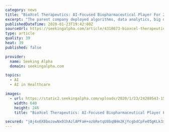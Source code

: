 ```yaml
---
category: news
title: "BioXcel Therapeutics: AI-Focused Biopharmaceutical Player For 2020"
excerpt: "The parent company deployed algorithms, data analytics, big data, and artificial intelligence to support the clinical development of over 200 ... BioXcel Therapeutics' BXCL701 (talabostat) is a small-molecule therapy that works to activate the body's innate immune system. This mechanism of action can help improve response rates for immunotherapies."
publishedDateTime: 2020-01-23T19:42:00Z
sourceUrl: https://seekingalpha.com/article/4318673-bioxcel-therapeutics-ai-focused-biopharmaceutical-player-for-2020
type: article
quality: 39
heat: 39
published: false

provider:
  name: Seeking Alpha
  domain: seekingalpha.com

topics:
  - AI
  - AI in Healthcare

images:
  - url: https://static2.seekingalpha.com/uploads/2020/1/23/24288543-15797785548874903.png
    width: 640
    height: 246
    title: "BioXcel Therapeutics: AI-Focused Biopharmaceutical Player For 2020"

secured: "jAj4x6XBbozowNxO1hAzlAPFaH+ozbRetqU8bqNHm2KjYcgbdCpFe05gKLk3x+ewQ1LOmpGckW6b5e+ndq1RIgQw28uU/7fDhjc2D1inGG/TqwvTljiV4EhnXG+GrHH13ED3LTw2k2W9UJ8rpAeAcZ4S8plDZRycwvw+YFx1/53aSWJNphgFBcO+UCxFd8f0oeSY4zPZ4R13cu5mFLnim/2LlZ4loPJbm+mOGJUCRrVBCXSpKonhmkL/S6CFlOBZFPfBwgOD3347BuYa63EQNOJ68iYYw2wTb37EKHrBbRMTLcTaCmOpyg+WtcAWnl0m;QpZB4gwBOlbMAPxomDz5EA=="
---
```


